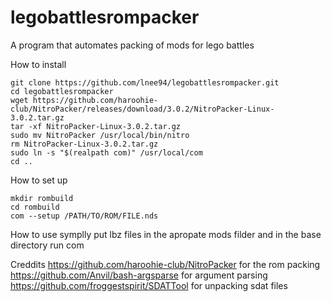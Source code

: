 # legobattlesrompacker
A program that automates packing of mods for lego battles

How to install
```
git clone https://github.com/lnee94/legobattlesrompacker.git
cd legobattlesrompacker
wget https://github.com/haroohie-club/NitroPacker/releases/download/3.0.2/NitroPacker-Linux-3.0.2.tar.gz
tar -xf NitroPacker-Linux-3.0.2.tar.gz
sudo mv NitroPacker /usr/local/bin/nitro
rm NitroPacker-Linux-3.0.2.tar.gz
sudo ln -s "$(realpath com)" /usr/local/com
cd ..
```

How to set up
```
mkdir rombuild
cd rombuild
com --setup /PATH/TO/ROM/FILE.nds
```
How to use symplly put lbz files in the apropate mods filder and in the base directory run com








Creddits 
https://github.com/haroohie-club/NitroPacker for the rom packing
https://github.com/Anvil/bash-argsparse for argument parsing
https://github.com/froggestspirit/SDATTool for unpacking sdat files
